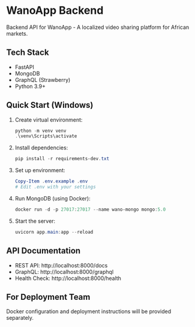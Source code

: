 ﻿# WanoApp Backend

Backend API for WanoApp - A localized video sharing platform for African markets.

## Tech Stack
- FastAPI
- MongoDB
- GraphQL (Strawberry)
- Python 3.9+

## Quick Start (Windows)

1. Create virtual environment:
   ```powershell
   python -m venv venv
   .\venv\Scripts\activate
   ```

2. Install dependencies:
   ```powershell
   pip install -r requirements-dev.txt
   ```

3. Set up environment:
   ```powershell
   Copy-Item .env.example .env
   # Edit .env with your settings
   ```

4. Run MongoDB (using Docker):
   ```powershell
   docker run -d -p 27017:27017 --name wano-mongo mongo:5.0
   ```

5. Start the server:
   ```powershell
   uvicorn app.main:app --reload
   ```

## API Documentation
- REST API: http://localhost:8000/docs
- GraphQL: http://localhost:8000/graphql
- Health Check: http://localhost:8000/health

## For Deployment Team
Docker configuration and deployment instructions will be provided separately.

